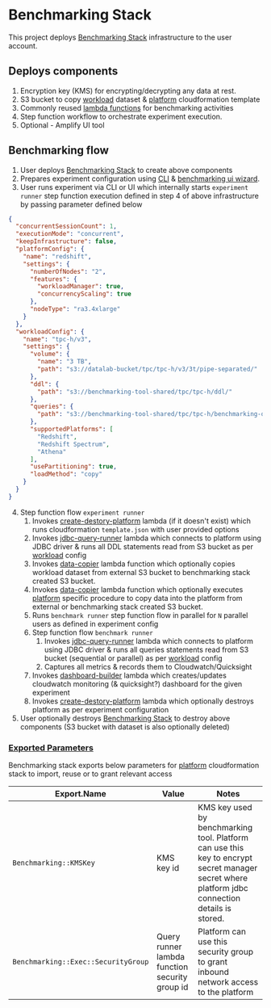 # Benchmarking Stack

This project deploys [Benchmarking Stack](./lib/benchmarking-stack.ts) infrastructure to the user account.

## Deploys components

1. Encryption key (KMS) for encrypting/decrypting any data at rest.
2. S3 bucket to copy [workload](./workloads) dataset & [platform](./platforms) cloudformation template
3. Commonly reused [lambda functions](./common-functions) for benchmarking activities
4. Step function workflow to orchestrate experiment execution.
5. Optional - Amplify UI tool

## Benchmarking flow

1. User deploys [Benchmarking Stack](./lib/benchmarking-stack.ts) to create above components
2. Prepares experiment configuration using [CLI](../../cli-wizard) & [benchmarking ui wizard](../../ui-wizard).
3. User runs experiment via CLI or UI which internally starts `experiment runner` step function execution defined in
   step 4 of above infrastructure by passing parameter defined below

```json
{
  "concurrentSessionCount": 1,
  "executionMode": "concurrent",
  "keepInfrastructure": false,
  "platformConfig": {
    "name": "redshift",
    "settings": {
      "numberOfNodes": "2",
      "features": {
        "workloadManager": true,
        "concurrencyScaling": true
      },
      "nodeType": "ra3.4xlarge"
    }
  },
  "workloadConfig": {
    "name": "tpc-h/v3",
    "settings": {
      "volume": {
        "name": "3 TB",
        "path": "s3://datalab-bucket/tpc/tpc-h/v3/3t/pipe-separated/"
      },
      "ddl": {
        "path": "s3://benchmarking-tool-shared/tpc/tpc-h/ddl/"
      },
      "queries": {
        "path": "s3://benchmarking-tool-shared/tpc/tpc-h/benchmarking-queries/"
      },
      "supportedPlatforms": [
        "Redshift",
        "Redshift Spectrum",
        "Athena"
      ],
      "usePartitioning": true,
      "loadMethod": "copy"
    }
  }
}
```

4. Step function flow `experiment runner`
    1. Invokes [create-destory-platform](./common-functions/create-destory-platform) lambda (if it doesn't exist) which
       runs cloudformation `template.json` with user provided options
    2. Invokes [jdbc-query-runner](./common-functions/jdbc-query-runner) lambda which connects to platform using JDBC
       driver & runs all DDL statements read from S3 bucket as per [workload](./workloads) config
    3. Invokes [data-copier](./common-functions/data-copier) lambda function which optionally copies workload dataset
       from external S3 bucket to benchmarking stack created S3 bucket.
    4. Invokes [data-copier](./common-functions/data-copier) lambda function which optionally
       executes [platform](./platforms) specific procedure to copy data into the platform from external or benchmarking
       stack created S3 bucket.
    5. Runs `benchmark runner` step function flow in parallel for `N` parallel users as defined in experiment config
    6. Step function flow `benchmark runner`
        1. Invokes [jdbc-query-runner](./common-functions/jdbc-query-runner) lambda which connects to platform using
           JDBC driver & runs all queries statements read from S3 bucket (sequential or parallel) as
           per [workload](./workloads) config
        2. Captures all metrics & records them to Cloudwatch/Quicksight
    7. Invokes [dashboard-builder](./common-functions/dashboard-builder) lambda which creates/updates cloudwatch
       monitoring (& quicksight?) dashboard for the given experiment
    8. Invokes [create-destory-platform](./common-functions/create-destory-platform) lambda which optionally destroys
       platform as per experiment configuration
5. User optionally destroys [Benchmarking Stack](./lib/benchmarking-stack.ts) to destroy above components (S3 bucket
   with dataset is also optionally deleted)

### [Exported Parameters](#exported-params)

Benchmarking stack exports below parameters for [platform](./platforms) cloudformation stack to import, reuse or to
grant relevant access

| Export.Name                         | Value                                          | Notes                                                                                                                                           |
|-------------------------------------|------------------------------------------------|-------------------------------------------------------------------------------------------------------------------------------------------------|
| `Benchmarking::KMSKey`              | KMS key id                                     | KMS key used by benchmarking tool. Platform can use this key to encrypt secret manager secret where platform jdbc connection details is stored. |
| `Benchmarking::Exec::SecurityGroup` | Query runner lambda function security group id | Platform can use this security group to grant inbound network access to the platform                                                            |